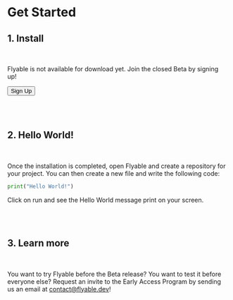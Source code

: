# Get Started

## 1. Install
<br />

Flyable is not available for download yet. Join the closed Beta by signing up!

<button name="sign_up" onclick="http://www.google.com">Sign Up</button>

<br />
<br />

## 2. Hello World!
<br />

Once the installation is completed, open Flyable and create a repository for your project. You can then create a new file and write the following code:

```Python
print("Hello World!")
```

Click on run and see the Hello World message print on your screen.

<br />
<br />

## 3. Learn more
<br />

You want to try Flyable before the Beta release? You want to test it before everyone else? Request an invite to the Early Access Program by sending us an email at <a href="mailto:contact@flyable.dev">contact@flyable.dev</a>!
